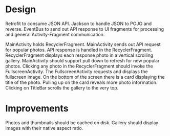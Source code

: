# Design
Retrofit to consume JSON API.
Jackson to handle JSON to POJO and reverse.
EventBus to send out API response to UI fragments for processing and general Activity-Fragment communication.

MainActivity holds RecyclerFragment. MainActivity sends out API request for popular photos. API response is handled in the RecyclerFragment. RecyclerFragment displays each response photo in a vertical scrolling gallery. MainActivity should support pull down to refresh for new popular photos.
Clicking any photo in the RecyclerFragment should invoke the FullscreenActivity. The FullscreenActivity requests and displays the fullscreen image. On the bottom of the screen there is a card displaying the title of the photo. Pulling up on the card reveals more photo information.
Clicking on TitleBar scrolls the gallery to the very top.

# Improvements
Photos and thumbnails should be cached on disk.
Gallery should display images with their native aspect ratio.


